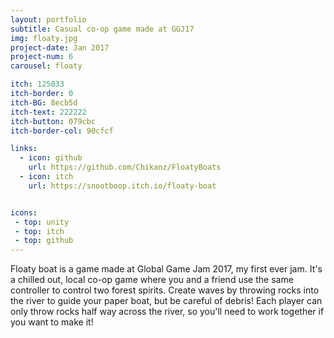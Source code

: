 ```yaml
---
layout: portfolio
subtitle: Casual co-op game made at GGJ17
img: floaty.jpg
project-date: Jan 2017
project-num: 6
carousel: floaty

itch: 125033
itch-border: 0
itch-BG: 8ecb5d
itch-text: 222222
itch-button: 079cbc
itch-border-col: 90cfcf

links:
  - icon: github
    url: https://github.com/Chikanz/FloatyBoats
  - icon: itch
    url: https://snootboop.itch.io/floaty-boat


icons:
 - top: unity  
 - top: itch
 - top: github
---
```


Floaty boat is a game made at Global Game Jam 2017, my first ever jam. It's a chilled out, local co-op game where you and a friend use the same controller to control two forest spirits. Create waves by throwing rocks into the river to guide your paper boat, but be careful of debris! Each player can only throw rocks half way across the river, so you'll need to work together if you want to make it!